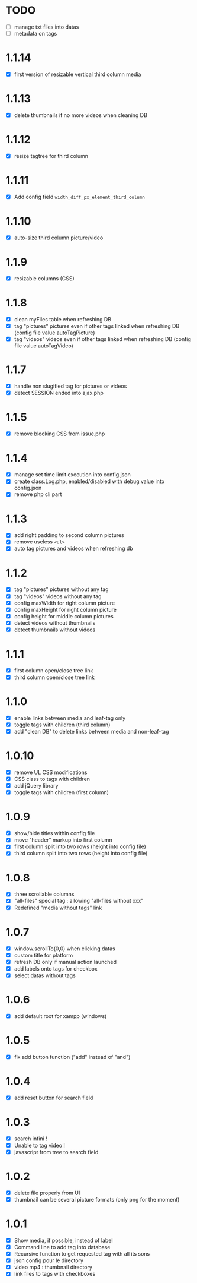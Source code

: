 # TODO

- [ ] manage txt files into datas
- [ ] metadata on tags

# 1.1.14

- [X] first version of resizable vertical third column media

# 1.1.13

- [X] delete thumbnails if no more videos when cleaning DB

# 1.1.12

- [X] resize tagtree for third column

# 1.1.11

- [X] Add config field `width_diff_px_element_third_column`

# 1.1.10

- [X] auto-size third column picture/video

# 1.1.9

- [X] resizable columns (CSS)

# 1.1.8

- [X] clean myFiles table when refreshing DB
- [X] tag "pictures" pictures even if other tags linked when refreshing DB (config file value autoTagPicture)
- [X] tag "videos" videos even if other tags linked when refreshing DB (config file value autoTagVideo)

# 1.1.7

- [X] handle non slugified tag for pictures or videos
- [X] detect SESSION ended into ajax.php

# 1.1.5

- [X] remove blocking CSS from issue.php

# 1.1.4

- [X] manage set time limit execution into config.json
- [X] create class.Log.php, enabled/disabled with debug value into config.json
- [X] remove php cli part

# 1.1.3

- [X] add right padding to second column pictures
- [X] remove useless ` <ul> ` 
- [X] auto tag pictures and videos when refreshing db

# 1.1.2

- [X] tag "pictures" pictures without any tag
- [X] tag "videos" videos without any tag
- [X] config maxWidth for right column picture
- [X] config maxHeight for right column picture
- [X] config height for middle column pictures
- [X] detect videos without thumbnails
- [X] detect thumbnails without videos

# 1.1.1

- [X] first column open/close tree link
- [X] third column open/close tree link

# 1.1.0

- [X] enable links between media and leaf-tag only
- [X] toggle tags with children (third column)
- [X] add "clean DB" to delete links between media and non-leaf-tag

# 1.0.10

- [X] remove UL CSS modifications
- [X] CSS class to tags with children
- [X] add jQuery library
- [X] toggle tags with children (first column)

# 1.0.9

- [X] show/hide titles within config file
- [X] move "header" markup into first column
- [X] first column split into two rows (height into config file)
- [X] third column split into two rows (height into config file)

# 1.0.8

- [X] three scrollable columns
- [X] "all-files" special tag : allowing "all-files without xxx"
- [X] Redefined "media without tags" link

# 1.0.7

- [X] window.scrollTo(0,0) when clicking datas
- [X] custom title for platform
- [X] refresh DB only if manual action launched
- [X] add labels onto tags for checkbox
- [X] select datas without tags

# 1.0.6

- [X] add default root for xampp (windows)

# 1.0.5

- [X] fix add button function ("add" instead of "and")

# 1.0.4

- [X] add reset button for search field

# 1.0.3

- [X] search infini !
- [X] Unable to tag video !
- [X] javascript from tree to search field

# 1.0.2

- [X] delete file properly from UI
- [X] thumbnail can be several picture formats (only png for the moment)

# 1.0.1

- [X] Show media, if possible, instead of label
- [X] Command line to add tag into database
- [X] Recursive function to get requested tag with all its sons
- [X] json config pour le directory
- [X] video mp4 : thumbnail directory
- [X] link files to tags with checkboxes
